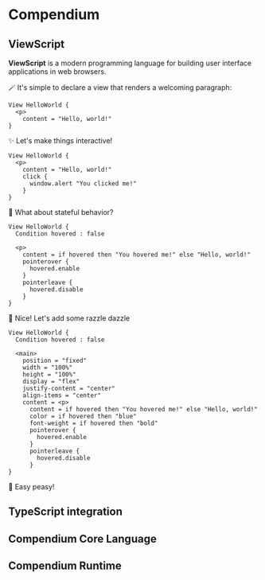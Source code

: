 # Compendium

## ViewScript

**ViewScript** is a modern programming language for building user interface applications in web browsers.

🪄 It's simple to declare a view that renders a welcoming paragraph:

```
View HelloWorld {
  <p>
    content = "Hello, world!"
}
```

✨ Let's make things interactive!

```
View HelloWorld {
  <p>
    content = "Hello, world!"
    click {
      window.alert "You clicked me!"
    }
}
```

🤔 What about stateful behavior?

```
View HelloWorld {
  Condition hovered : false

  <p>
    content = if hovered then "You hovered me!" else "Hello, world!"
    pointerover {
      hovered.enable
    }
    pointerleave {
      hovered.disable
    }
}
```

💅 Nice! Let's add some razzle dazzle

```
View HelloWorld {
  Condition hovered : false

  <main>
    position = "fixed"
    width = "100%"
    height = "100%"
    display = "flex"
    justify-content = "center"
    align-items = "center"
    content = <p>
      content = if hovered then "You hovered me!" else "Hello, world!"
      color = if hovered then "blue"
      font-weight = if hovered then "bold"
      pointerover {
        hovered.enable
      }
      pointerleave {
        hovered.disable
      }
}
```
🙌 Easy peasy!

## TypeScript integration

## Compendium Core Language

## Compendium Runtime
